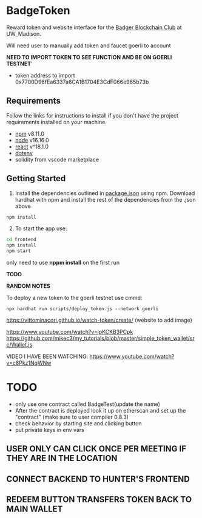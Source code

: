 # BadgeToken

Reward token and website interface for the [Badger Blockchain Club](https://www.badgerblockchain.com/) at UW_Madison.


Will need user to manually add token and faucet goerli to account

**NEED TO IMPORT TOKEN TO SEE FUNCTION AND BE ON GOERLI TESTNET**'
  - token address to import 0x7700D96fEa6337a6CA1B1704E3CdF066e965b73b

## Requirements
Follow the links for instructions to install if you don't have the project requirements installed on your machine.

- [npm](https://docs.npmjs.com/downloading-and-installing-node-js-and-npm) v8.11.0
- [node](https://nodejs.org/en/download/) v16.16.0
- [react](https://reactjs.org/versions/) v^18.1.0
- [dotenv](https://pypi.org/project/python-dotenv/)
- solidity from vscode marketplace

## Getting Started
1. Install the dependencies outlined in [package.json](package.json) using npm.
Download hardhat with npm and install the rest of the dependencies from the .json above

```bash
npm install
```
2. To start the app use:
```bash
cd frontend
npm install
npm start
```
only need to use **nppm install** on the first run

**TODO**


**RANDOM NOTES**


To deploy a new token to the goerli testnet use cmmd:

```
npx hardhat run scripts/deploy_token.js --network goerli
```

https://vittominacori.github.io/watch-token/create/ (website to add image)


https://www.youtube.com/watch?v=ipKCKB3PCpk
https://github.com/mikec3/my_tutorials/blob/master/simple_token_wallet/src/Wallet.js



VIDEO I HAVE BEEN WATCHING:
https://www.youtube.com/watch?v=c8Pkz1NqWNw

# TODO
- only use one contract called BadgeTest(update the name)
- After the contract is deployed look it up on etherscan and set up the "contract" (make sure to user compiler 0.8.3)
- check behavior by starting site and clicking button
- put private keys in env vars
## USER ONLY CAN CLICK ONCE PER MEETING IF THEY ARE IN THE LOCATION
## CONNECT BACKEND TO HUNTER'S FRONTEND
## REDEEM BUTTON TRANSFERS TOKEN BACK TO MAIN WALLET

